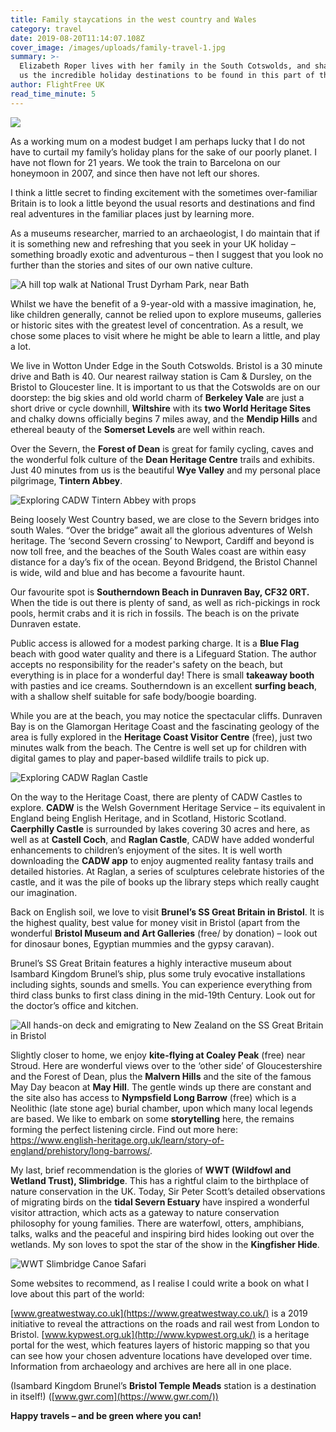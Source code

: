 ```yaml
---
title: Family staycations in the west country and Wales
category: travel
date: 2019-08-20T11:14:07.108Z
cover_image: /images/uploads/family-travel-1.jpg
summary: >-
  Elizabeth Roper lives with her family in the South Cotswolds, and shares with
  us the incredible holiday destinations to be found in this part of the world 
author: FlightFree UK
read_time_minute: 5
---
```

![](/images/uploads/family-travel-1.jpg)

As a working mum on a modest budget I am perhaps lucky that I do not have to curtail my family’s holiday plans for the sake of our poorly planet. I have not flown for 21 years. We took the train to Barcelona on our honeymoon in 2007, and since then have not left our shores. 

I think a little secret to finding excitement with the sometimes over-familiar Britain is to look a little beyond the usual resorts and destinations and find real adventures in the familiar places just by learning more. 

As a museums researcher, married to an archaeologist, I do maintain that if it is something new and refreshing that you seek in your UK holiday – something broadly exotic and adventurous – then I suggest that you look no further than the stories and sites of our own native culture. 

![](/images/uploads/family-travel-2.jpg "A hill top walk at National Trust Dyrham Park, near Bath ")

Whilst we have the benefit of a 9-year-old with a massive imagination, he, like children generally, cannot be relied upon to explore museums, galleries or historic sites with the greatest level of concentration. As a result, we chose some places to visit where he might be able to learn a little, and play a lot. 

We live in Wotton Under Edge in the South Cotswolds. Bristol is a 30 minute drive and Bath is 40. Our nearest railway station is Cam & Dursley, on the Bristol to Gloucester line. It is important to us that the Cotswolds are on our doorstep: the big skies and old world charm of **Berkeley Vale** are just a short drive or cycle downhill, **Wiltshire** with its **two World Heritage Sites** and chalky downs officially begins 7 miles away, and the **Mendip Hills** and ethereal beauty of the **Somerset Levels** are well within reach. 

Over the Severn, the **Forest of Dean** is great for family cycling, caves and the wonderful folk culture of the **Dean Heritage Centre** trails and exhibits. Just 40 minutes from us is the beautiful **Wye Valley** and my personal place pilgrimage, **Tintern Abbey**.

![](/images/uploads/family-travel-3.jpg "Exploring CADW Tintern Abbey with props ")

Being loosely West Country based, we are close to the Severn bridges into south Wales. “Over the bridge” await all the glorious adventures of Welsh heritage. The ‘second Severn crossing’ to Newport, Cardiff and beyond is now toll free, and the beaches of the South Wales coast are within easy distance for a day’s fix of the ocean. Beyond Bridgend, the Bristol Channel is wide, wild and blue and has become a favourite haunt. 

Our favourite spot is **Southerndown Beach in Dunraven Bay, CF32 0RT.** When the tide is out there is plenty of sand, as well as rich-pickings in rock pools, hermit crabs and it is rich in fossils. The beach is on the private Dunraven estate. 

Public access is allowed for a modest parking charge. It is a **Blue Flag** beach with good water quality and there is a Lifeguard Station. The author accepts no responsibility for the reader's safety on the beach, but everything is in place for a wonderful day! There is small **takeaway booth** with pasties and ice creams. Southerndown is an excellent **surfing beach**, with a shallow shelf suitable for safe body/boogie boarding. 

While you are at the beach, you may notice the spectacular cliffs. Dunraven Bay is on the Glamorgan Heritage Coast and the fascinating geology of the area is fully explored in the **Heritage Coast Visitor Centre** (free), just two minutes walk from the beach. The Centre is well set up for children with digital games to play and paper-based wildlife trails to pick up. 

![](/images/uploads/family-travel-5.jpg "Exploring CADW Raglan Castle ")

On the way to the Heritage Coast, there are plenty of CADW Castles to explore. **CADW** is the Welsh Government Heritage Service – its equivalent in England being English Heritage, and in Scotland, Historic Scotland. **Caerphilly Castle** is surrounded by lakes covering 30 acres and here, as well as at **Castell Coch**, and **Raglan Castle**, CADW have added wonderful enhancements to children’s enjoyment of the sites. It is well worth downloading the **CADW app** to enjoy augmented reality fantasy trails and detailed histories. At Raglan, a series of sculptures celebrate histories of the castle, and it was the pile of books up the library steps which really caught our imagination. 

Back on English soil, we love to visit **Brunel’s SS Great Britain in Bristol**. It is the highest quality, best value for money visit in Bristol (apart from the wonderful **Bristol Museum and Art Galleries** (free/ by donation) – look out for dinosaur bones, Egyptian mummies and the gypsy caravan). 

Brunel’s SS Great Britain features a highly interactive museum about Isambard Kingdom Brunel’s ship, plus some truly evocative installations including sights, sounds and smells. You can experience everything from third class bunks to first class dining in the mid-19th Century. Look out for the doctor’s office and kitchen. 

![](/images/uploads/family-travel-6.jpg "All hands-on deck and emigrating to New Zealand on the SS Great Britain in Bristol ")

Slightly closer to home, we enjoy **kite-flying at Coaley Peak** (free) near Stroud. Here are wonderful views over to the ‘other side’ of Gloucestershire and the Forest of Dean, plus the **Malvern Hills** and the site of the famous May Day beacon at **May Hill**. The gentle winds up there are constant and the site also has access to **Nympsfield Long Barrow** (free) which is a Neolithic (late stone age) burial chamber, upon which many local legends are based. We like to embark on some **storytelling** here, the remains forming the perfect listening circle. Find out more here: <https://www.english-heritage.org.uk/learn/story-of-england/prehistory/long-barrows/>.

My last, brief recommendation is the glories of **WWT (Wildfowl and Wetland Trust), Slimbridge**. This has a rightful claim to the birthplace of nature conservation in the UK. Today, Sir Peter Scott’s detailed observations of migrating birds on the **tidal Severn Estuary** have inspired a wonderful visitor attraction, which acts as a gateway to nature conservation philosophy for young families. There are waterfowl, otters, amphibians, talks, walks and the peaceful and inspiring bird hides looking out over the wetlands. My son loves to spot the star of the show in the **Kingfisher Hide**. 

![](/images/uploads/family-travel-7.jpg "WWT Slimbridge Canoe Safari")

Some websites to recommend, as I realise I could write a book on what I love about this part of the world: 

[www.greatwestway.co.uk](https://www.greatwestway.co.uk/) is a 2019 initiative to reveal the attractions on the roads and rail west from London to Bristol. [www.kypwest.org.uk](http://www.kypwest.org.uk/) is a heritage portal for the west, which features layers of historic mapping so that you can see how your chosen adventure locations have developed over time. Information from archaeology and archives are here all in one place. 

(Isambard Kingdom Brunel’s **Bristol Temple Meads** station is a destination in itself!) ([www.gwr.com](https://www.gwr.com/))

**Happy travels – and be green where you can!**
